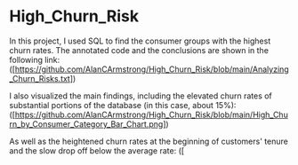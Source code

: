 # High_Churn_Risk

In this project, I used SQL to find the consumer groups with the highest churn rates.
The annotated code and the conclusions are shown in the following link:
([https://github.com/AlanCArmstrong/High_Churn_Risk/blob/main/Analyzing_Churn_Risks.txt])

I also visualized the main findings, including the elevated churn rates of substantial portions of the database (in this case, about 15%):
([https://github.com/AlanCArmstrong/High_Churn_Risk/blob/main/High_Churn_by_Consumer_Category_Bar_Chart.png])

As well as the heightened churn rates at the beginning of customers' tenure and the slow drop off below the average rate:
([
